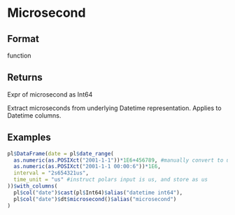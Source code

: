 # Microsecond

## Format

function

## Returns

Expr of microsecond as Int64

Extract microseconds from underlying Datetime representation. Applies to Datetime columns.

## Examples

```r
pl$DataFrame(date = pl$date_range(
  as.numeric(as.POSIXct("2001-1-1"))*1E6+456789, #manually convert to us
  as.numeric(as.POSIXct("2001-1-1 00:00:6"))*1E6,
  interval = "2s654321us",
  time_unit = "us" #instruct polars input is us, and store as us
))$with_columns(
  pl$col("date")$cast(pl$Int64)$alias("datetime int64"),
  pl$col("date")$dt$microsecond()$alias("microsecond")
)
```